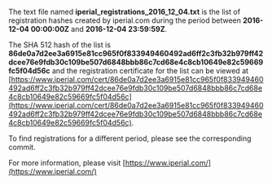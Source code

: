 The text file named **iperial_registrations_2016_12_04.txt** is the list of registration hashes created by iperial.com during the period between **2016-12-04 00:00:00Z** and **2016-12-04 23:59:59Z**.

The SHA 512 hash of the list is **86de0a7d2ee3a6915e81cc965f0f833949460492ad6ff2c3fb32b979ff42dcee76e9fdb30c109be507d6848bbb86c7cd68e4c8cb10649e82c59669fc5f04d56c** and the registration certificate for the list can be viewed at [https://www.iperial.com/cert/86de0a7d2ee3a6915e81cc965f0f833949460492ad6ff2c3fb32b979ff42dcee76e9fdb30c109be507d6848bbb86c7cd68e4c8cb10649e82c59669fc5f04d56c](https://www.iperial.com/cert/86de0a7d2ee3a6915e81cc965f0f833949460492ad6ff2c3fb32b979ff42dcee76e9fdb30c109be507d6848bbb86c7cd68e4c8cb10649e82c59669fc5f04d56c).

To find registrations for a different period, please see the corresponding commit.

For more information, please visit [https://www.iperial.com/](https://www.iperial.com/)
